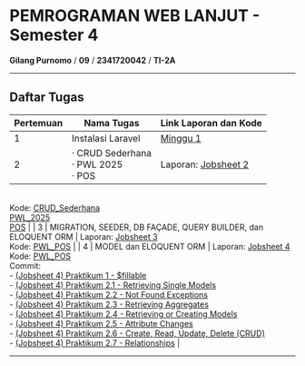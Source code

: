 # PEMROGRAMAN WEB LANJUT - Semester 4

**Gilang Purnomo** / **09** / **2341720042** / **TI-2A**

---

## Daftar Tugas

| Pertemuan | Nama Tugas                                               | Link Laporan dan Kode |
|-----------|----------------------------------------------------------|-----------------------|
| 1         | Instalasi Laravel                                        | [Minggu 1](https://github.com/Gilangp/Pemrograman_Web_Lanjut/tree/main/Minggu%201/Install_Laravel_10) |
| 2         | · CRUD Sederhana <br> · PWL 2025 <br> · POS              | Laporan: [Jobsheet 2](https://github.com/Gilangp/Pemrograman_Web_Lanjut/blob/main/Minggu%202/Jobsheet%202_Gilang%20Purnomo.pdf) 
<br>                                                                     Kode: [CRUD_Sederhana](https://github.com/Gilangp/Pemrograman_Web_Lanjut/tree/main/Minggu%202/CRUD_Sederhana) <br>                                                                           [PWL_2025](https://github.com/Gilangp/Pemrograman_Web_Lanjut/tree/main/Minggu%202/PWL_2025) 
<br>                                                                           [POS](https://github.com/Gilangp/Pemrograman_Web_Lanjut/tree/main/Minggu%202/POS) |
| 3         | MIGRATION, SEEDER, DB FAÇADE, QUERY BUILDER, dan ELOQUENT ORM | Laporan: [Jobsheet 3](https://github.com/Gilangp/Pemrograman_Web_Lanjut/blob/main/Minggu%203/Jobsheet%203_Gilang%20Purnomo.pdf) 
<br>                                                                          Kode: [PWL_POS](https://github.com/Gilangp/Pemrograman_Web_Lanjut/tree/main/Minggu%203/PWL_POS) |
| 4         | MODEL dan ELOQUENT ORM                                   | Laporan: [Jobsheet 4](https://github.com/Gilangp/Pemrograman_Web_Lanjut/blob/main/Minggu%204/Jobsheet%204_Gilang%20Purnomo.pdf) 
<br>                                                                     Kode: [PWL_POS](https://github.com/Gilangp/Pemrograman_Web_Lanjut/tree/main/PWL_POS) 
<br>                                                                     Commit: 
<br>                                                                             - [(Jobsheet 4) Praktikum 1 - $fillable](https://github.com/Gilangp/Pemrograman_Web_Lanjut/commit/03807c0b18d593430b66285df77c72d5f95aa2da) 
<br>                                                                             - [(Jobsheet 4) Praktikum 2.1 - Retrieving Single Models](https://github.com/Gilangp/Pemrograman_Web_Lanjut/commit/00fcda42f206d1186a456b062b295d832ffcef56) 
<br>                                                                             - [(Jobsheet 4) Praktikum 2.2 - Not Found Exceptions](https://github.com/Gilangp/Pemrograman_Web_Lanjut/commit/d99370ed7f6212605253ca95d91d8b7ac1bd1b0f) 
<br>                                                                             - [(Jobsheet 4) Praktikum 2.3 - Retrieving Aggregates](https://github.com/Gilangp/Pemrograman_Web_Lanjut/commit/ae225bf8c942dfd60a15007bcff447636ef62d9c) 
<br>                                                                             - [(Jobsheet 4) Praktikum 2.4 - Retrieving or Creating Models](https://github.com/Gilangp/Pemrograman_Web_Lanjut/commit/40dfb649a66d0f59eb61da0afcd0e65166f32235) 
<br>                                                                             - [(Jobsheet 4) Praktikum 2.5 - Attribute Changes](https://github.com/Gilangp/Pemrograman_Web_Lanjut/commit/1e52359c06806bc34e4b91c285477aad95c9df60) 
<br>                                                                             - [(Jobsheet 4) Praktikum 2.6 - Create, Read, Update, Delete (CRUD)](https://github.com/Gilangp/Pemrograman_Web_Lanjut/commit/aa57b2c31098b1efadedb1e85bee7caf4d046992) 
<br>                                                                             - [(Jobsheet 4) Praktikum 2.7 - Relationships](https://github.com/Gilangp/Pemrograman_Web_Lanjut/commit/e75a035760be4b088c947125d05680948a0e49a2) |


---

